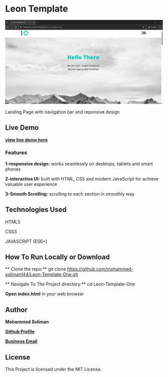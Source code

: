 # Leon Template

![Project Screenshot](IMG/link-preview-screenshot.png)

Landing Page with navigation bar and reponsive design

## Live Demo

**[view live demo here](https://mohammed-soliman144.github.io/Leon-Template-One/)**

### Features

**1-responsive design:** works seamlessly on desktops, tablets and smart phones

**2-interactive UI:** built with HTML, CSS and modern JavaScript for achieve valuable user experience

**3-Smooth Scrolling:** scrolling to each section in smoothly way

## Technologies Used

HTML5

CSS3

JAVASCRIPT (ES6+)

## How To Run Locally or Download

** Clone the repo:** git clone https://github.com/mohammed-soliman144/Leon-Template-One.git

** Navigate To The Project directory:** cd Leon-Template-One

**Open index.html** in your web browser

## Author

**Mohammed Soliman**

**[Github Profile](https://github.com/mohammed-soliman144)**

**[Business Email](mohammed-soliman144@gmail.com)**

## License

This Project is licensed under the MIT License.

